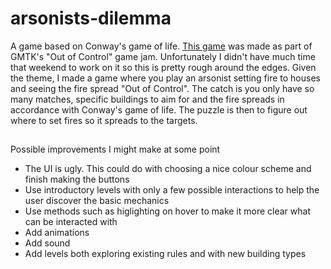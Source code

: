 # arsonists-dilemma
 A game based on Conway's game of life.
[This game](https://dsongi.itch.io/arsonists-dilemma) was made as part of GMTK's "Out of Control" game jam. Unfortunately I didn't have much time that weekend to work on it so this is pretty rough around the edges.
Given the theme, I made a game where you play an arsonist setting fire to houses and seeing the fire spread "Out of Control". The catch is you only have so many matches, specific buildings to aim for and the fire spreads in accordance with Conway's game of life. The puzzle is then to figure out where to set fires so it spreads to the targets.

##
Possible improvements I might make at some point
 - The UI is ugly. This could do with choosing a nice colour scheme and finish making the buttons
 - Use introductory levels with only a few possible interactions to help the user discover the basic mechanics
 - Use methods such as higlighting on hover to make it more clear what can be interacted with
 - Add animations
 - Add sound
 - Add levels both exploring existing rules and with new building types
